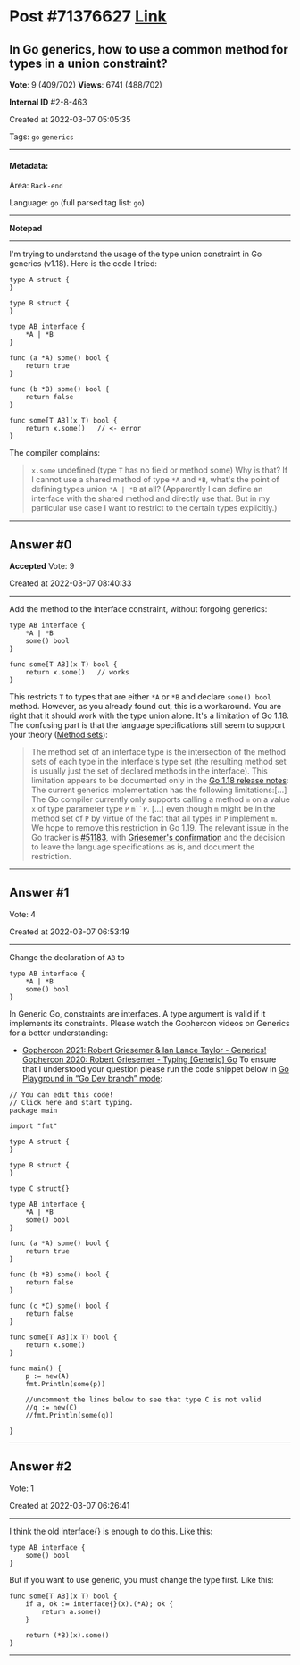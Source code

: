 
# Post \#71376627 [Link](https://stackoverflow.com/questions/71376627/)

## In Go generics, how to use a common method for types in a union constraint?

**Vote**: 9 (409/702) **Views**: 6741 (488/702) 

**Internal ID** \#2-8-463

Created at 2022-03-07 05:05:35

Tags: `go` `generics`

----------

#### Metadata:

Area: `Back-end`

Language: `go` (full parsed tag list: `go`)

----------

**Notepad**


----------

I'm trying to understand the usage of the type union constraint in Go generics (v1.18). Here is the code I tried:
```
type A struct {
}

type B struct {
}

type AB interface {
    *A | *B
}

func (a *A) some() bool {
    return true
}

func (b *B) some() bool {
    return false
}

func some[T AB](x T) bool {
    return x.some()   // <- error
}
```

The compiler complains:
> `x.some` undefined (type `T` has no field or method some)
Why is that? If I cannot use a shared method of type `*A` and `*B`, what's the point of defining types union `*A | *B` at all?
(Apparently I can define an interface with the shared method and directly use that. But in my particular use case I want to restrict to the certain types explicitly.)


----------
        
## Answer \#0

**Accepted** Vote: 9

Created at 2022-03-07 08:40:33

------------

Add the method to the interface constraint, without forgoing generics:
```
type AB interface {
    *A | *B
    some() bool
}

func some[T AB](x T) bool {
    return x.some()   // works
}
```

This restricts `T` to types that are either `*A` or `*B` and declare `some() bool` method.
However, as you already found out, this is a workaround. You are right that it should work with the type union alone. It's a limitation of Go 1.18. The confusing part is that the language specifications still seem to support your theory ([Method sets](https://tip.golang.org/ref/spec#Method_sets)):
> The method set of an interface type is the intersection of the method sets of each type in the interface's type set (the resulting method set is usually just the set of declared methods in the interface).
This limitation appears to be documented only in the [Go 1.18 release notes](https://tip.golang.org/doc/go1.18):
> The current generics implementation has the following limitations:[...]
The Go compiler currently only supports calling a method `m` on a value `x` of type parameter type `P` `m``P`. [...] even though `m` might be in the method set of `P` by virtue of the fact that all types in `P` implement `m`. We hope to remove this restriction in Go 1.19.
The relevant issue in the Go tracker is [#51183](https://github.com/golang/go/issues/51183), with [Griesemer's confirmation](https://github.com/golang/go/issues/51183#issuecomment-1049181719) and the decision to leave the language specifications as is, and document the restriction.


------------
    
    
## Answer \#1

 Vote: 4

Created at 2022-03-07 06:53:19

------------

Change the declaration of `AB` to
```
type AB interface {
    *A | *B
    some() bool
}
```

In Generic Go, constraints are interfaces. A type argument is valid if it implements its constraints.
Please watch the Gophercon videos on Generics for a better understanding:
- [Gophercon 2021: Robert Griesemer & Ian Lance Taylor - Generics!](https://youtu.be/Pa_e9EeCdy8)- [Gophercon 2020: Robert Griesemer - Typing [Generic] Go](https://youtu.be/TborQFPY2IM)
To ensure that I understood your question please run the code snippet below in [Go Playground in “Go Dev branch” mode](https://go.dev/play/?v=gotip):
```
// You can edit this code!
// Click here and start typing.
package main

import "fmt"

type A struct {
}

type B struct {
}

type C struct{}

type AB interface {
    *A | *B
    some() bool
}

func (a *A) some() bool {
    return true
}

func (b *B) some() bool {
    return false
}

func (c *C) some() bool {
    return false
}

func some[T AB](x T) bool {
    return x.some()
}

func main() {
    p := new(A)
    fmt.Println(some(p))

    //uncomment the lines below to see that type C is not valid
    //q := new(C)
    //fmt.Println(some(q))

}
```



------------
    
    
## Answer \#2

 Vote: 1

Created at 2022-03-07 06:26:41

------------

I think the old interface{} is enough to do this.
Like this:
```
type AB interface {
    some() bool
}
```

But if you want to use generic, you must change the type first.
Like this:
```
func some[T AB](x T) bool {
    if a, ok := interface{}(x).(*A); ok {
        return a.some()
    }

    return (*B)(x).some()
}
```



------------
    
    